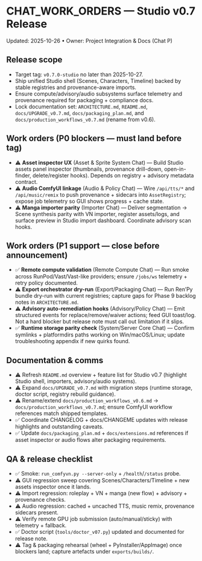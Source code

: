 # CHAT_WORK_ORDERS — Studio v0.7 Release

Updated: 2025-10-26 • Owner: Project Integration & Docs (Chat P)

## Release scope
- Target tag: `v0.7.0-studio` no later than 2025-10-27.
- Ship unified Studio shell (Scenes, Characters, Timeline) backed by stable registries and provenance-aware imports.
- Ensure compute/advisory/audio subsystems surface telemetry and provenance required for packaging + compliance docs.
- Lock documentation set: `ARCHITECTURE.md`, `README.md`, `docs/UPGRADE_v0.7.md`, `docs/packaging_plan.md`, and `docs/production_workflows_v0.7.md` (rename from v0.6).

## Work orders (P0 blockers — must land before tag)
- ⚠ **Asset inspector UX** (Asset & Sprite System Chat) — Build Studio assets panel inspector (thumbnails, provenance drill-down, open-in-finder, delete/register hooks). Depends on registry + advisory metadata contract.
- ⚠ **Audio ComfyUI linkage** (Audio & Policy Chat) — Wire `/api/tts/*` and `/api/music/remix` to push provenance + sidecars into `AssetRegistry`; expose job telemetry so GUI shows progress + cache state.
- ⚠ **Manga importer parity** (Importer Chat) — Deliver segmentation → Scene synthesis parity with VN importer, register assets/logs, and surface preview in Studio import dashboard. Coordinate advisory scan hooks.

## Work orders (P1 support — close before announcement)
- ✅ **Remote compute validation** (Remote Compute Chat) — Run smoke across RunPod/Vast/Vast-like providers; ensure `/jobs/ws` telemetry + retry policy documented.
- ⚠ **Export orchestrator dry-run** (Export/Packaging Chat) — Run Ren’Py bundle dry-run with current registries; capture gaps for Phase 9 backlog notes in `ARCHITECTURE.md`.
- ⚠ **Advisory auto-remediation hooks** (Advisory/Policy Chat) — Emit structured events for replace/remove/waiver actions; feed GUI toast/log. Not a hard blocker but release note must call out limitation if it slips.
- ✅ **Runtime storage parity check** (System/Server Core Chat) — Confirm symlinks + platformdirs paths working on Win/macOS/Linux; update troubleshooting appendix if new quirks found.

## Documentation & comms
- ⚠ Refresh `README.md` overview + feature list for Studio v0.7 (highlight Studio shell, importers, advisory/audio systems).
- ⚠ Expand `docs/UPGRADE_v0.7.md` with migration steps (runtime storage, doctor script, registry rebuild guidance).
- ⚠ Rename/extend `docs/production_workflows_v0.6.md` → `docs/production_workflows_v0.7.md`; ensure ComfyUI workflow references match shipped templates.
- ✅ Coordinate CHANGELOG + docs/CHANGEME updates with release highlights and outstanding caveats.
- ✅ Update `docs/packaging_plan.md` + `docs/extensions.md` references if asset inspector or audio flows alter packaging requirements.

## QA & release checklist
- ✅ Smoke: `run_comfyvn.py --server-only` + `/health`/`/status` probe.
- ⚠ GUI regression sweep covering Scenes/Characters/Timeline + new assets inspector once it lands.
- ⚠ Import regression: roleplay + VN + manga (new flow) + advisory + provenance checks.
- ⚠ Audio regression: cached + uncached TTS, music remix, provenance sidecars present.
- ⚠ Verify remote GPU job submission (auto/manual/sticky) with telemetry + fallback.
- ✅ Doctor script (`tools/doctor_v07.py`) updated and documented for release note.
- ⚠ Tag & packaging rehearsal (wheel + PyInstaller/AppImage) once blockers land; capture artefacts under `exports/builds/`.
